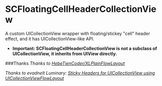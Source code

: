 # SCFloatingCellHeaderCollectionView
A custom UICollectionView wrapper with floating/stickey "cell" header effect, and it has UICollectionView-like API.


* **Important: SCFloatingCellHeaderCollectionView is not a subclass of UICollectionView, it inherits from UIView directly.**


###Thanks
*Thanks to [HebeTienCoder/XLPlainFlowLayout](https://github.com/HebeTienCoder/XLPlainFlowLayout)*

*Thanks to evadnelt Luminary: [Sticky Headers for UICollectionView using UICollectionViewFlowLayout](http://blog.radi.ws/post/32905838158/sticky-headers-for-uicollectionview-using#notes)*